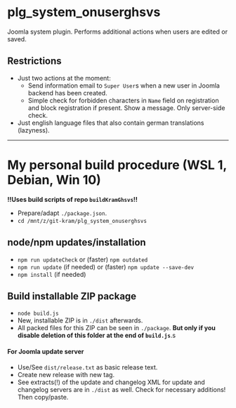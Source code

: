# plg_system_onuserghsvs
Joomla system plugin. Performs additional actions when users are edited or saved.

## Restrictions
- Just two actions at the moment:
  - Send information email to `Super User`s when a new user in Joomla backend has been created.
  - Simple check for forbidden characters in `Name` field on registration and block registration if present. Show a message. Only server-side check.
- Just english language files that also contain german translations (lazyness).

----------------------

# My personal build procedure (WSL 1, Debian, Win 10)

**!!Uses build scripts of repo `buildKramGhsvs`!!**

- Prepare/adapt `./package.json`.
- `cd /mnt/z/git-kram/plg_system_onuserghsvs`

## node/npm updates/installation
- `npm run updateCheck` or (faster) `npm outdated`
- `npm run update` (if needed) or (faster) `npm update --save-dev`
- `npm install` (if needed)

## Build installable ZIP package
- `node build.js`
- New, installable ZIP is in `./dist` afterwards.
- All packed files for this ZIP can be seen in `./package`. **But only if you disable deletion of this folder at the end of `build.js`**.s

#### For Joomla update server
- Use/See `dist/release.txt` as basic release text.
- Create new release with new tag.
- See extracts(!) of the update and changelog XML for update and changelog servers are in `./dist` as well. Check for necessary additions! Then copy/paste.
